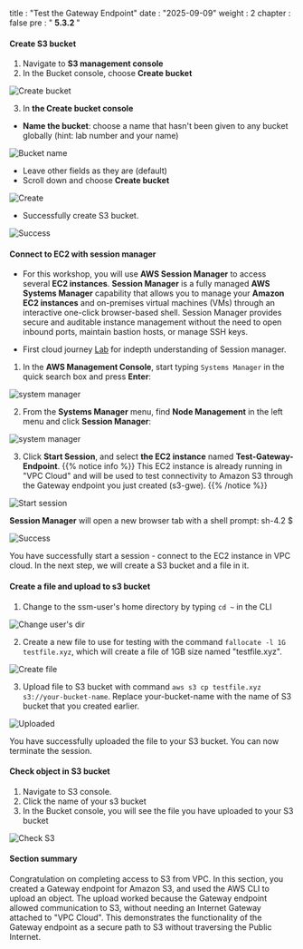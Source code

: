 title : "Test the Gateway Endpoint"
date : "2025-09-09"
weight : 2
chapter : false
pre : " <b> 5.3.2 </b> "

#### Create S3 bucket

1. Navigate to **S3 management console**
2. In the Bucket console, choose **Create bucket**

![Create bucket](/images/5-Workshop/5.3-S3-vpc/create-bucket.png)

3. In **the Create bucket console**

- **Name the bucket**: choose a name that hasn't been given to any bucket globally (hint: lab number and your name)

![Bucket name](/images/5-Workshop/5.3-S3-vpc/bucket-name.png)

- Leave other fields as they are (default)
- Scroll down and choose **Create bucket**

![Create](/images/5-Workshop/5.3-S3-vpc/create-button.png)

- Successfully create S3 bucket.

![Success](/images/5-Workshop/5.3-S3-vpc/bucket-success.png)

#### Connect to EC2 with session manager

- For this workshop, you will use **AWS Session Manager** to access several **EC2 instances**. **Session Manager** is a fully managed **AWS Systems Manager** capability that allows you to manage your **Amazon EC2 instances** and on-premises virtual machines (VMs) through an interactive one-click browser-based shell. Session Manager provides secure and auditable instance management without the need to open inbound ports, maintain bastion hosts, or manage SSH keys.

- First cloud journey [Lab](https://000058.awsstudygroup.com/1-introduce/) for indepth understanding of Session manager.

1. In the **AWS Management Console**, start typing `Systems Manager` in the quick search box and press **Enter**:

![system manager](/images/5-Workshop/5.3-S3-vpc/sm.png)

2. From the **Systems Manager** menu, find **Node Management** in the left menu and click **Session Manager**:

![system manager](/images/5-Workshop/5.3-S3-vpc/sm1.png)

3. Click **Start Session**, and select **the EC2 instance** named **Test-Gateway-Endpoint**.
   {{% notice info %}}
   This EC2 instance is already running in "VPC Cloud" and will be used to test connectivity to Amazon S3 through the Gateway endpoint you just created (s3-gwe). {{% /notice %}}

![Start session](/images/5-Workshop/5.3-S3-vpc/start-session.png)

**Session Manager** will open a new browser tab with a shell prompt: sh-4.2 $

![Success](/images/5-Workshop/5.3-S3-vpc/start-session-success.png)

You have successfully start a session - connect to the EC2 instance in VPC cloud. In the next step, we will create a S3 bucket and a file in it.

#### Create a file and upload to s3 bucket

1. Change to the ssm-user's home directory by typing `cd ~` in the CLI

![Change user's dir](/images/5-Workshop/5.3-S3-vpc/cli1.png)

2. Create a new file to use for testing with the command `fallocate -l 1G testfile.xyz`, which will create a file of 1GB size named "testfile.xyz".

![Create file](/images/5-Workshop/5.3-S3-vpc/cli-file.png)

3. Upload file to S3 bucket with command `aws s3 cp testfile.xyz s3://your-bucket-name`. Replace your-bucket-name with the name of S3 bucket that you created earlier.

![Uploaded](/images/5-Workshop/5.3-S3-vpc/uploaded.png)

You have successfully uploaded the file to your S3 bucket. You can now terminate the session.

#### Check object in S3 bucket

1. Navigate to S3 console.
2. Click the name of your s3 bucket
3. In the Bucket console, you will see the file you have uploaded to your S3 bucket

![Check S3](/images/5-Workshop/5.3-S3-vpc/check-s3-bucket.png)

#### Section summary

Congratulation on completing access to S3 from VPC. In this section, you created a Gateway endpoint for Amazon S3, and used the AWS CLI to upload an object. The upload worked because the Gateway endpoint allowed communication to S3, without needing an Internet Gateway attached to "VPC Cloud". This demonstrates the functionality of the Gateway endpoint as a secure path to S3 without traversing the Public Internet.
